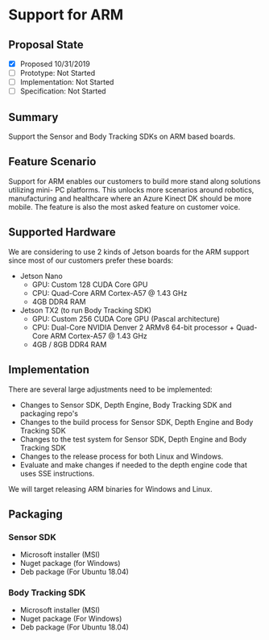 
# Support for ARM

## Proposal State

* [x] Proposed 10/31/2019
* [ ] Prototype: Not Started
* [ ] Implementation: Not Started
* [ ] Specification: Not Started

## Summary

Support the Sensor and Body Tracking SDKs on ARM based boards.

## Feature Scenario

Support for ARM enables our customers to build more stand along solutions utilizing mini- PC platforms. This unlocks more scenarios around robotics, manufacturing and healthcare where an Azure Kinect DK should be more mobile. The feature is also the most asked feature on customer voice.

## Supported Hardware

We are considering to use 2 kinds of Jetson boards for the ARM support since most of our customers prefer these boards:

- Jetson Nano
    - GPU: Custom 128 CUDA Core GPU
    - CPU: Quad-Core ARM Cortex-A57 @ 1.43 GHz
    - 4GB DDR4 RAM
- Jetson TX2 (to run Body Tracking SDK)
    - GPU: Custom 256 CUDA Core GPU (Pascal architecture)
    - CPU: Dual-Core NVIDIA Denver 2 ARMv8 64-bit processor + Quad-Core ARM Cortex-A57 @ 1.43 GHz
    - 4GB / 8GB DDR4 RAM

## Implementation

There are several large adjustments need to be implemented:

- Changes to Sensor SDK, Depth Engine, Body Tracking SDK and packaging repo's
- Changes to the build process for Sensor SDK, Depth Engine and Body Tracking SDK
- Changes to the test system for Sensor SDK, Depth Engine and Body Tracking SDK
- Changes to the release process for both Linux and Windows.
- Evaluate and make changes if needed to the depth engine code that uses SSE instructions.

We will target releasing ARM binaries for Windows and Linux.

## Packaging

### Sensor SDK

- Microsoft installer (MSI)
- Nuget package (for Windows)
- Deb package (For Ubuntu 18.04)

### Body Tracking SDK

- Microsoft installer (MSI)
- Nuget package (For Windows)
- Deb package (For Ubuntu 18.04)
